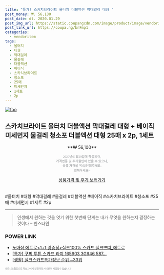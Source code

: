 ```yaml
--- 
title: "특가! 스카치브라이트 올터치 더블액션 막대걸레 대형 " 
post_money: ₩. 56,100 
post_date: dt. 2020.01.29 
post_img_url: https://static.coupangcdn.com/image/product/image/vendoritem/2019/04/24/3659880430/90ac0e9f-e7a3-4394-933b-377f9f162dc9.jpg 
post_link_url: https://coupa.ng/bnFmp1 
categories: 
  - vendoritem 
tags: 
  - 올터치 
  - 대형 
  - 막대걸레 
  - 물걸레 
  - 더블액션 
  - 베이직 
  - 스카치브라이트 
  - 청소포 
  - 25매 
  - 미세먼지 
  - 1세트 
  - 2p 
--- 
```

[![foo](https://static.coupangcdn.com/image/product/image/vendoritem/2019/04/24/3659880430/90ac0e9f-e7a3-4394-933b-377f9f162dc9.jpg)](https://coupa.ng/bnFmp1) 

## 스카치브라이트 올터치 더블액션 막대걸레 대형 + 베이직 미세먼지 물걸레 청소포 더블액션 대형 25매 x 2p, 1세트 
<p style="text-align: center;">**₩ 56,100**</p> 
<p style="text-align: center;"><span style="color: #898c8f; font-family: Georgia,Times,serif; font-size: 0.75em;">2020년01월29일에 작성되어, <br>가격변동 및 추가할인이 있을 수 있으니,<br> 상품 가격을 꼭!확인해주세요.<br>행복하세요~</span> 
</p>	 
<div markdown="0" style="text-align: center;"><a href="https://coupa.ng/bnFmp1" class="btn btn--success">상품가격 및 후기 보러가기</a></div> 
<br><br> 
  #올터치 #대형 #막대걸레 #물걸레 #더블액션 #베이직 #스카치브라이트 #청소포 #25매 #미세먼지 #1세트 #2p 
<hr> 

> 인생에서 원하는 것을 엇기 위한 첫번째 단계는 내가 무엇을 원하는지 결정하는 것이다 – 벤스타인 


### POWER LINK

* <a href="https://blog.naver.com/fasyy4321/221785703111" target="_blank">노아샵 에트로<1+1 링증정>실크100% 스카프 실크쁘띠_에트로</a>
* <a href="https://blog.naver.com/an0733/221790221163" target="_blank">[특가] 구찌 투톤 스카프 라지 165903 3G646 587...</a>
* <a href="https://blog.naver.com/sakai111/221774076054" target="_blank"> [생활] 실크스카프특가정보 순위 ~33위</a>

<span style="color: #898c8f; font-family: Georgia,Times,serif; font-size: 0.55em;">파트너스활동으로 작성자에게 일정액의 커미션이 제공될수 있습니다.</span> 
